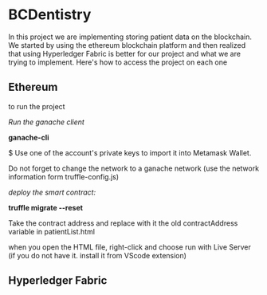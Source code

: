 # BCDentistry

In this project we are implementing storing patient data on the blockchain. We started by using the ethereum blockchain platform and then realized that using Hyperledger Fabric is better for our project and what we are trying to implement. Here's how to access the project on each one 

## Ethereum 
to run the project

_Run the ganache client_

**ganache-cli**

$ Use one of the account's private keys to import it into Metamask Wallet.

Do not forget to change the network to a ganache network (use the network information form truffle-config.js)

_deploy the smart contract:_

**truffle migrate --reset**

Take the contract address and replace with it the old contractAddress variable in patientList.html 

when you open the HTML file, right-click and choose run with Live Server (if you do not have it. install it from VScode extension)

## Hyperledger Fabric
